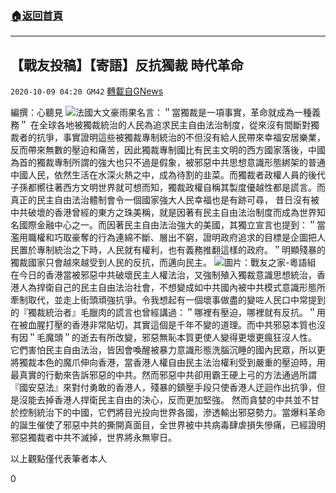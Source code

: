 ###  [:house:返回首頁](https://github.com/ourhimalayas/txt)
---

## 【戰友投稿】【寄語】反抗獨裁 時代革命
`2020-10-09 04:20 GM42` [轉載自GNews](https://gnews.org/zh-hant/412850/)

編撰：心聽見
![]()![](https://s3.amazonaws.com/gnews-media-offload/wp-content/uploads/2020/10/09041422/%E6%9C%AA%E6%A0%87%E9%A2%98-1.jpg)法國大文豪雨果名言：＂當獨裁是一項事實，革命就成為一種義務＂
在全球各地被獨裁統治的人民為追求民主自由法治制度，從來沒有間斷對獨裁者的抗爭，事實證明這些被獨裁專制統治的不但沒有給人民帶來幸福安居樂業，反而帶來無數的壓迫和痛苦，因此獨裁專制國比有民主文明的西方國家落後，中國為首的獨裁專制所謂的強大也只不過是假象，被邪惡中共思想意識形態綁架的普通中國人民，依然生活在水深火熱之中，成為待割的韭菜。而獨裁者政權人員的後代子孫都嚮往著西方文明世界就可想而知，獨裁政權自稱其製度優越性都是謊言。而真正的民主自由法治體制會令一個國家強大人民幸福也是有跡可尋，
     昔日沒有被中共破壞的香港曾經的東方之珠美稱，就是因著有民主自由法治制度而成為世界知名國際金融中心之一。而因著民主自由法治強大的美國，其獨立宣言也提到：＂當濫用職權和巧取豪奪的行為連綿不斷、層出不窮，證明政府追求的目標是企圖把人民置於專制統治之下時，人民就有權利，也有義務推翻這樣的政府。＂明顯殘暴的獨裁國家只會越來越受到人民的反抗，而邁向民主。
![]()![](https://s3.amazonaws.com/gnews-media-offload/wp-content/uploads/2020/10/09033804/%E5%BD%93%E7%8B%AC%E8%A3%81%E6%88%90%E4%B8%BA%E4%BA%8B%E5%AE%9E%EF%BC%8C%E9%9D%A9%E5%91%BD%E5%B0%B1%E6%98%AF%E4%B9%89%E5%8A%A1.png)圖片：戰友之家-粵語組
在今日的香港當被邪惡中共破壞民主人權法治，又強制殖入獨裁意識思想統治，香港人為捍衛自己的民主自由法治社會，不想變成如中共國內被中共模式意識形態所牽制取代，並走上街頭頑強抗爭。令我想起有一個壞事做盡的變咗人民口中常提到的『獨裁統治者』毛臘肉的謊言也曾經講過：＂哪裡有壓迫，哪裡就有反抗。＂用在被血腥打壓的香港非常貼切，其實這個是千年不變的道理。而中共邪惡本質也沒有因＂毛魔頭＂的逝去有所改變，邪惡無恥本質更使人變得更壞更瘋狂沒人性。
     它們害怕民主自由法治，皆因會喚醒被暴力意識形態洗腦沉睡的國內民眾，所以更將獨裁本色的魔爪伸向香港，當香港人權自由民主法治權利受到嚴重的壓迫時，用最真實的行動來告訴邪惡的中共。然而邪惡中共卻用霸王硬上弓的方法通過所謂『國安惡法』來對付勇敢的香港人，殘暴的鎮壓手段只使香港人迂迴作出抗爭，但是沒能去掉香港人捍衛民主自由的決心，反而更加堅強。
     然而貪婪的中共並不甘於控制統治下的中國，它們將目光投向世界各國，滲透輸出邪惡勢力。當爆料革命的誕生催使了邪惡中共的撕開真面目，全世界被中共病毒肆虐損失慘痛，已經證明邪惡獨裁者中共不滅掉，世界將永無寧日。

以上觀點僅代表筆者本人

0
